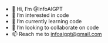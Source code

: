 - 👋 Hi, I’m @InfoAIGPT
- 👀 I’m interested in code
- 🌱 I’m currently learning code
- 💞️ I’m looking to collaborate on code
- 📫 Reach me to infoaigpt@gmail.com

<!---
InfoAIGPT/InfoAIGPT is a ✨ special ✨ repository because its `README.md` (this file) appears on your GitHub profile.
You can click the Preview link to take a look at your changes.
--->
